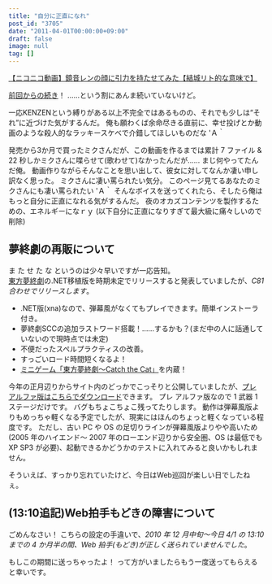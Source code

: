 ```yaml
---
title: "自分に正直になれ"
post_id: "3705"
date: "2011-04-01T00:00:00+09:00"
draft: false
image: null
tag: []
---
```


[【ニコニコ動画】鏡音レンの顔に引力を持たせてみた【結城リト的な意味で】](http://www.nicovideo.jp/watch/sm14003977)

[前回からの続き](../03/15-i-am-alive.md)！
……という割にあんま続いていないけど。

一応KENZENという縛りがある以上不完全ではあるものの、それでも少しは“それ”に近づけた気がするんだ。
俺も願わくば余命尽きる直前に、幸せ投げとか動画のような殺人的なラッキースケベで介錯してほしいものだな 'Ａ｀

発売から3か月で買ったミクさんだが、この動画を作るまでは累計 7 ファイル & 22 秒しかミクさんに喋らせて(歌わせて)なかったんだが……
まじ何やってたんだ俺。
動画作りながらそんなことを思い出して、彼女に対してなんか凄い申し訳なく思った。
ミクさんに凄い罵られたい気分。
このページ見てるあなたのミクさんにも凄い罵られたい 'Ａ｀
そんなボイスを送ってくれたら、そしたら俺はもっと自分に正直になれる気がするんだ。
夜のオカズコンテンツを製作するための、エネルギーになｒｙ
(以下自分に正直になりすぎて最大級に痛々しいので削除)

## 夢終劇の再販について

ま た せ た な というのは少々早いですが一応告知。  
[東方夢終劇](/!/thC/)の.NET移植版を時期未定でリリースすると発表していましたが、_C81合わせでリリースします_。

* .NET版(xna)なので、弾幕風がなくてもプレイできます。簡単インストーラ付き。
* 夢終劇SCCの追加ラストワード搭載！……するかも？(まだ中の人に話通していないので現時点では未定)
* 不便だったスペルプラクティスの改善。
* すっごいロード時間短くなるよ！
* [ミニゲーム「東方夢終劇～Catch the Cat」](/!/thC/chen.html)を内蔵！

今年の正月辺りからサイト内のどっかでこっそりと公開していましたが、[プレ アルファ版はこちらでダウンロード](/!/thC/nph-thC3.0TrGetNightlyBuild.cgi)できます。
プレ アルファ版なので 1 武器 1 ステージだけです。
バグもちょこちょこ残ってたりします。
動作は弾幕風版よりもめっちゃ軽くなる予定でしたが、現実にはほんのちょっと軽くなっている程度です。
ただし、古い PC や OS の足切りラインが弾幕風版よりやや高いため(2005 年のハイエンド～ 2007 年のローエンド辺りから安全圏、OS は最低でも XP SP3 が必要)、起動できるかどうかのテストに入れてみると良いかもしれません。

そういえば、すっかり忘れていたけど、今日はWeb巡回が楽しい日でしたねぇ。

## (13:10追記)Web拍手もどきの障害について

ごめんなさい！
こちらの設定の手違いで、_2010 年 12 月中旬～今日 4/1 の 13:10 までの 4 か月半の間、Web 拍手(もどき)が正しく送られていませんでした_。

もしこの期間に送っちゃったよ！
って方がいましたらもう一度送ってもらえると幸いです。
